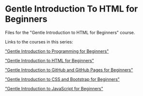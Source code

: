 # Gentle Introduction To HTML for Beginners
Files for the "Gentle Introduction to HTML for Beginners" course.

Links to the courses in this series:

["Gentle Introduction to Programming for Beginners"](https://amzn.to/3e6CgKE)

["Gentle Introduction to HTML for Beginners"](https://amzn.to/3rWWOsr)

["Gentle Introduction to GitHub and GitHub Pages for Beginners"]()

["Gentle Introduction to CSS and Bootstrap for Beginners"]()

["Gentle Introduction to JavaScript for Beginners"]()
